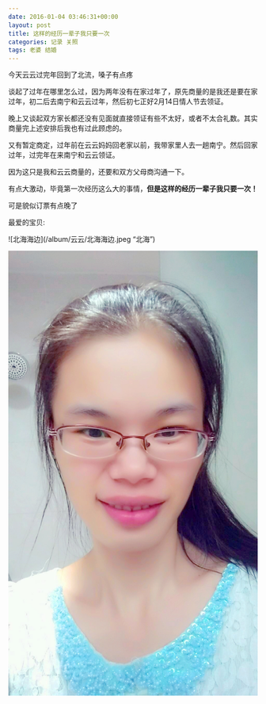 ```yaml
---
date: 2016-01-04 03:46:31+00:00
layout: post
title: 这样的经历一辈子我只要一次
categories: 记录 关照
tags: 老婆 结婚
---
```


今天云云过完年回到了北流，嗓子有点疼

谈起了过年在哪里怎么过，因为两年没有在家过年了，原先商量的是我还是要在家过年，初二后去南宁和云云过年，然后初七正好2月14日情人节去领证。

晚上又谈起双方家长都还没有见面就直接领证有些不太好，或者不太合礼数。其实商量完上述安排后我也有过此顾虑的。

又有暂定商定，过年前在云云妈妈回老家以前，我带家里人去一趟南宁。然后回家过年，过完年在来南宁和云云领证。

因为这只是我和云云商量的，还要和双方父母商沟通一下。

有点大激动，毕竟第一次经历这么大的事情，**但是这样的经历一辈子我只要一次！**

可是貌似订票有点晚了

最爱的宝贝:

![北海海边](/album/云云/北海海边.jpeg “北海”)

![蓬松头前自拍照](/album/云云/蓬松头前自拍照.jpg)







